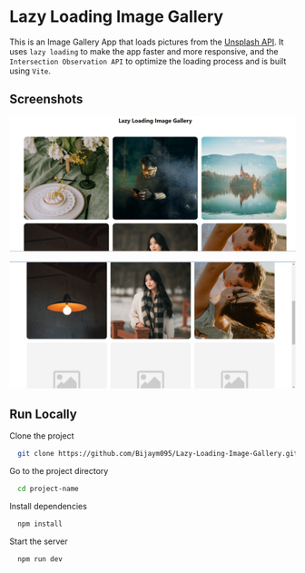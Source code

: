 # Lazy Loading Image Gallery

This is an Image Gallery App that loads pictures from the [Unsplash API](https://unsplash.com/developers). It uses `lazy loading` to make the app faster and more responsive, and the `Intersection Observation API` to optimize the loading process and is built using `Vite`.

## Screenshots

![App Screenshot](https://github.com/Bijaym095/Lazy-Loading-Image-Gallery/blob/master/src/assets/screenshots/Screenshot1.png?raw=true)

![App Screenshot](https://github.com/Bijaym095/Lazy-Loading-Image-Gallery/blob/master/src/assets/screenshots/Screenshot2.png?raw=true)

## Run Locally

Clone the project

```bash
  git clone https://github.com/Bijaym095/Lazy-Loading-Image-Gallery.git project-name
```

Go to the project directory

```bash
  cd project-name
```

Install dependencies

```bash
  npm install
```

Start the server

```bash
  npm run dev
```
